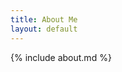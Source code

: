 ```yaml
---
title: About Me
layout: default
---
```


<!-- Just redirect to the content from the index -->
{% include about.md %}